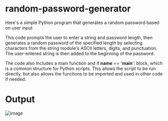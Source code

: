# random-password-generator

Here's a simple Python program that generates a random password based on user input

This code prompts the user to enter a string and password length, then generates a random password of the specified length by selecting characters from the string module's ASCII letters, digits, and punctuation. The user-entered string is then added to the beginning of the password.

The code also includes a main function and if __name__ == '__main__': block, which is a common structure for Python scripts. This allows the script to be run directly, but also allows the functions to be imported and used in other code if needed.

# Output
![image](https://user-images.githubusercontent.com/43348989/210429844-2043ec9a-e358-4f80-905d-30e3734075e1.png)
